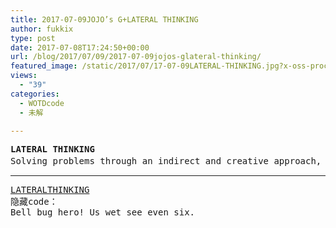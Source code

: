 ```yaml
---
title: 2017-07-09JOJO’s G+LATERAL THINKING
author: fukkix
type: post
date: 2017-07-08T17:24:50+00:00
url: /blog/2017/07/09/2017-07-09jojos-glateral-thinking/
featured_image: /static/2017/07/17-07-09LATERAL-THINKING.jpg?x-oss-process=image/resize,m_fill,w_636,h_220
views:
  - "39"
categories:
  - WOTDcode
  - 未解

---
```

<pre><strong>LATERAL THINKING
</strong>Solving problems through an indirect and creative approach, using reasoning that is not immediately obvious and involving ideas that may not be obtainable by using only traditional step-by-step logic.通过间接和创造性的方法解决问题，并非以传统按部就班的逻辑来思考，推理的角度别出心裁。<!--more--></pre>

* * *

<pre><a href="https://jojoingresswotd.github.io/2017/20/LATERALTHINKING.html">LATERALTHINKING</a>
隐藏code：
Bell bug hero! Us wet see even six.</pre>